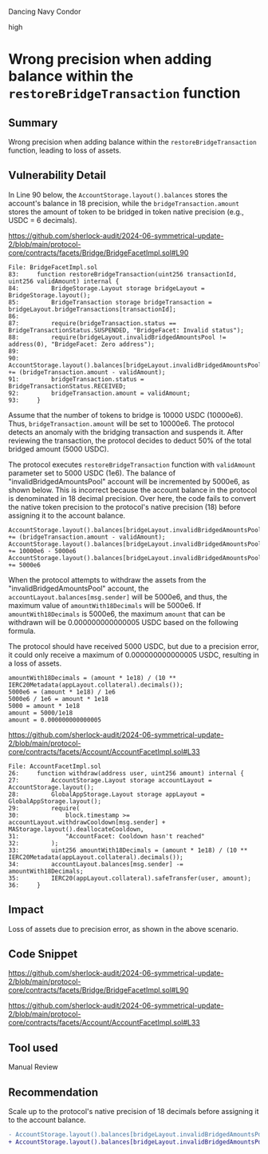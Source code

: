 Dancing Navy Condor

high

# Wrong precision when adding balance within the `restoreBridgeTransaction` function

## Summary

Wrong precision when adding balance within the `restoreBridgeTransaction` function, leading to loss of assets.

## Vulnerability Detail

In Line 90 below, the `AccountStorage.layout().balances` stores the account's balance in 18 precision, while the `bridgeTransaction.amount` stores the amount of token to be bridged in token native precision (e.g., USDC = 6 decimals).

https://github.com/sherlock-audit/2024-06-symmetrical-update-2/blob/main/protocol-core/contracts/facets/Bridge/BridgeFacetImpl.sol#L90

```solidity
File: BridgeFacetImpl.sol
83: 	function restoreBridgeTransaction(uint256 transactionId, uint256 validAmount) internal {
84: 		BridgeStorage.Layout storage bridgeLayout = BridgeStorage.layout();
85: 		BridgeTransaction storage bridgeTransaction = bridgeLayout.bridgeTransactions[transactionId];
86: 
87: 		require(bridgeTransaction.status == BridgeTransactionStatus.SUSPENDED, "BridgeFacet: Invalid status");
88: 		require(bridgeLayout.invalidBridgedAmountsPool != address(0), "BridgeFacet: Zero address");
89: 
90: 		AccountStorage.layout().balances[bridgeLayout.invalidBridgedAmountsPool] += (bridgeTransaction.amount - validAmount);
91: 		bridgeTransaction.status = BridgeTransactionStatus.RECEIVED;
92: 		bridgeTransaction.amount = validAmount;
93: 	}
```

Assume that the number of tokens to bridge is 10000 USDC (10000e6). Thus, `bridgeTransaction.amount` will be set to 10000e6. The protocol detects an anomaly with the bridging transaction and suspends it. After reviewing the transaction, the protocol decides to deduct 50% of the total bridged amount (5000 USDC).

The protocol executes `restoreBridgeTransaction` function with `validAmount` parameter set to 5000 USDC (1e6). The balance of "invalidBridgedAmountsPool" account will be incremented by 5000e6, as shown below. This is incorrect because the account balance in the protocol is denominated in 18 decimal precision. Over here, the code fails to convert the native token precision to the protocol's native precision (18) before assigning it to the account balance.

```solidity
AccountStorage.layout().balances[bridgeLayout.invalidBridgedAmountsPool] += (bridgeTransaction.amount - validAmount);
AccountStorage.layout().balances[bridgeLayout.invalidBridgedAmountsPool] += 10000e6 - 5000e6
AccountStorage.layout().balances[bridgeLayout.invalidBridgedAmountsPool] += 5000e6
```

When the protocol attempts to withdraw the assets from the "invalidBridgedAmountsPool" account, the `accountLayout.balances[msg.sender]` will be 5000e6, and thus, the maximum value of `amountWith18Decimals` will be 5000e6. If `amountWith18Decimals` is 5000e6, the maximum `amount` that can be withdrawn will be 0.000000000000005 USDC based on the following formula. 

The protocol should have received 5000 USDC, but due to a precision error, it could only receive a maximum of 0.000000000000005 USDC, resulting in a loss of assets.

```solidity
amountWith18Decimals = (amount * 1e18) / (10 ** IERC20Metadata(appLayout.collateral).decimals());
5000e6 = (amount * 1e18) / 1e6
5000e6 / 1e6 = amount * 1e18
5000 = amount * 1e18
amount = 5000/1e18
amount = 0.000000000000005
```
https://github.com/sherlock-audit/2024-06-symmetrical-update-2/blob/main/protocol-core/contracts/facets/Account/AccountFacetImpl.sol#L33

```solidity
File: AccountFacetImpl.sol
26: 	function withdraw(address user, uint256 amount) internal {
27: 		AccountStorage.Layout storage accountLayout = AccountStorage.layout();
28: 		GlobalAppStorage.Layout storage appLayout = GlobalAppStorage.layout();
29: 		require(
30: 			block.timestamp >= accountLayout.withdrawCooldown[msg.sender] + MAStorage.layout().deallocateCooldown,
31: 			"AccountFacet: Cooldown hasn't reached"
32: 		);
33: 		uint256 amountWith18Decimals = (amount * 1e18) / (10 ** IERC20Metadata(appLayout.collateral).decimals());
34: 		accountLayout.balances[msg.sender] -= amountWith18Decimals;
35: 		IERC20(appLayout.collateral).safeTransfer(user, amount);
36: 	}
```

## Impact

Loss of assets due to precision error, as shown in the above scenario.

## Code Snippet

https://github.com/sherlock-audit/2024-06-symmetrical-update-2/blob/main/protocol-core/contracts/facets/Bridge/BridgeFacetImpl.sol#L90

https://github.com/sherlock-audit/2024-06-symmetrical-update-2/blob/main/protocol-core/contracts/facets/Account/AccountFacetImpl.sol#L33

## Tool used

Manual Review

## Recommendation

Scale up to the protocol's native precision of 18 decimals before assigning it to the account balance.

```diff
- AccountStorage.layout().balances[bridgeLayout.invalidBridgedAmountsPool] += (bridgeTransaction.amount - validAmount);
+ AccountStorage.layout().balances[bridgeLayout.invalidBridgedAmountsPool] += ((bridgeTransaction.amount - validAmount) * 1e18) / (10 ** IERC20Metadata(appLayout.collateral).decimals());
```